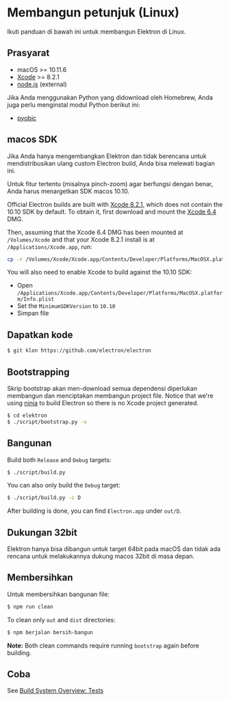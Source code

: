 # Membangun petunjuk (Linux)

Ikuti panduan di bawah ini untuk membangun Elektron di Linux.

## Prasyarat

- macOS >= 10.11.6
- [Xcode](https://developer.apple.com/technologies/tools/) >= 8.2.1
- [node.js](http://nodejs.org) (external)

Jika Anda menggunakan Python yang didownload oleh Homebrew, Anda juga perlu menginstal modul Python berikut ini:

- [pyobjc](https://pythonhosted.org/pyobjc/install.html)

## macos SDK

Jika Anda hanya mengembangkan Elektron dan tidak berencana untuk mendistribusikan ulang custom Electron build, Anda bisa melewati bagian ini.

Untuk fitur tertentu (misalnya pinch-zoom) agar berfungsi dengan benar, Anda harus menargetkan SDK macos 10.10.

Official Electron builds are built with [Xcode 8.2.1](http://adcdownload.apple.com/Developer_Tools/Xcode_8.2.1/Xcode_8.2.1.xip), which does not contain the 10.10 SDK by default. To obtain it, first download and mount the [Xcode 6.4](http://developer.apple.com/devcenter/download.action?path=/Developer_Tools/Xcode_6.4/Xcode_6.4.dmg) DMG.

Then, assuming that the Xcode 6.4 DMG has been mounted at `/Volumes/Xcode` and that your Xcode 8.2.1 install is at `/Applications/Xcode.app`, run:

```sh
cp -r /Volumes/Xcode/Xcode.app/Contents/Developer/Platforms/MacOSX.platform/Developer/SDKs/MacOSX10.10.sdk /Applications/Xcode.app/Contents/Developer/Platforms/MacOSX.platform/Developer/SDKs/
```

You will also need to enable Xcode to build against the 10.10 SDK:

- Open `/Applications/Xcode.app/Contents/Developer/Platforms/MacOSX.platform/Info.plist`
- Set the `MinimumSDKVersion` to `10.10`
- Simpan file

## Dapatkan kode

```sh
$ git klon https://github.com/electron/electron
```

## Bootstrapping

Skrip bootstrap akan men-download semua dependensi diperlukan membangun dan menciptakan membangun project file. Notice that we're using [ninja](https://ninja-build.org/) to build Electron so there is no Xcode project generated.

```sh
$ cd elektron
$ ./script/bootstrap.py -v
```

## Bangunan 

Build both `Release` and `Debug` targets:

```sh
$ ./script/build.py
```

You can also only build the `Debug` target:

```sh
$ ./script/build.py -c D
```

After building is done, you can find `Electron.app` under `out/D`.

## Dukungan 32bit

Elektron hanya bisa dibangun untuk target 64bit pada macOS dan tidak ada rencana untuk melakukannya dukung macos 32bit di masa depan.

## Membersihkan

Untuk membersihkan bangunan file:

```sh
$ npm run clean
```

To clean only `out` and `dist` directories:

```sh
$ npm berjalan bersih-bangun
```

**Note:** Both clean commands require running `bootstrap` again before building.

## Coba

See [Build System Overview: Tests](build-system-overview.md#tests)